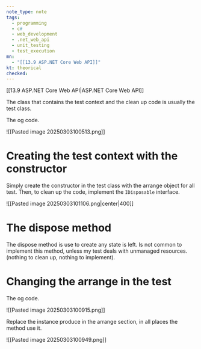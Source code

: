 ```yaml
---
note_type: note
tags:
  - programming
  - c#
  - web_development
  - .net_web_api
  - unit_testing
  - test_execution
mn:
  - "[[13.9 ASP.NET Core Web API]]"
kt: theorical
checked:
---
```

[[13.9 ASP.NET Core Web API|ASP.NET Core Web API]]

The class that contains the test context and the clean up code is usually the test class. 

The og code.

![[Pasted image 20250303100513.png]]

# Creating the test context with the constructor
Simply create the constructor in the test class with the arrange object for all test. Then, to clean up the code, implement the `IDisposable` interface. 

![[Pasted image 20250303101106.png|center|400]]
# The dispose method
The dispose method is use to create any state is left. Is not common to implement this method, unless my test deals with unmanaged resources. (nothing to clean up, nothing to implement).

# Changing the arrange in the test
The og code.

![[Pasted image 20250303100915.png]]

Replace the instance produce in the arrange section, in all places the method use it.

![[Pasted image 20250303100949.png]]

 